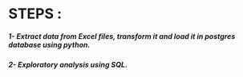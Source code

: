 # STEPS : 
##### 1- Extract data from Excel files, transform it and load it in postgres database using python.
##### 2- Exploratory analysis using SQL.

